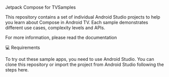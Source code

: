 Jetpack Compose for TVSamples

This repository contains a set of individual Android Studio projects to help you learn about Compose in Android TV. Each sample demonstrates different use cases, complexity levels and APIs.

For more information, please read the documentation

💻 Requirements

To try out these sample apps, you need to use Android Studio. You can clone this repository or import the project from Android Studio following the steps here.
